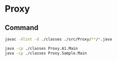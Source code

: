 # Proxy

## Command

```sh
javac -Xlint -d ./classes ./src/Proxy/**/*.java

java -cp ./classes Proxy.A1.Main
java -cp ./classes Proxy.Sample.Main
```
